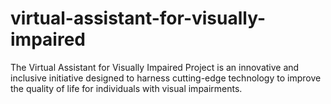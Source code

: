 # virtual-assistant-for-visually-impaired
The Virtual Assistant for Visually Impaired Project is an innovative and inclusive initiative designed to harness cutting-edge technology to improve the quality of life for individuals with visual impairments.
